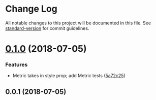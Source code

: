 # Change Log

All notable changes to this project will be documented in this file. See [standard-version](https://github.com/conventional-changelog/standard-version) for commit guidelines.

<a name="0.1.0"></a>
# [0.1.0](https://github.com/sappira-inc/react-scientist/compare/v0.0.1...v0.1.0) (2018-07-05)


### Features

* Metric takes in style prop; add Metric tests ([5a72c25](https://github.com/sappira-inc/react-scientist/commit/5a72c25))



<a name="0.0.1"></a>
## 0.0.1 (2018-07-05)
